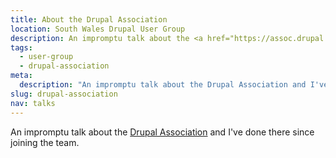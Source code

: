 ```yaml
---
title: About the Drupal Association
location: South Wales Drupal User Group
description: An impromptu talk about the <a href="https://assoc.drupal.org">Drupal Association</a> and I've done there since joining the team.
tags:
  - user-group
  - drupal-association
meta:
  description: "An impromptu talk about the Drupal Association and I've done there since joining the team."
slug: drupal-association
nav: talks
---
```

An impromptu talk about the [Drupal Association](https://assoc.drupal.org) and I've done there since joining the team.

